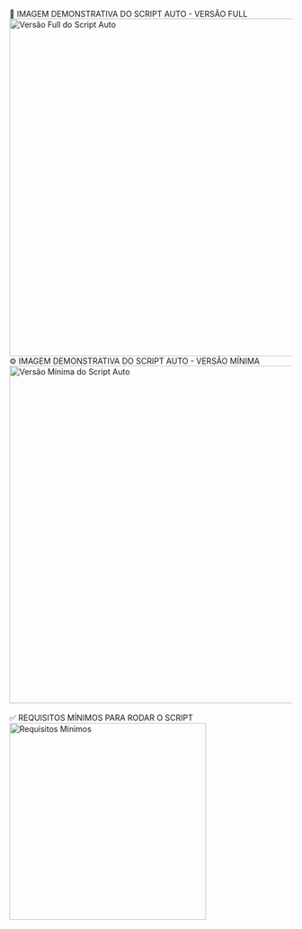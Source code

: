 📌 IMAGEM DEMONSTRATIVA DO SCRIPT AUTO - VERSÃO FULL
<img src="https://github.com/user-attachments/assets/95bec4d5-aa76-4957-af9a-fca0d6594dba" width="600" alt="Versão Full do Script Auto" />
</BR>
⚙️ IMAGEM DEMONSTRATIVA DO SCRIPT AUTO - VERSÃO MÍNIMA
<img src="https://github.com/user-attachments/assets/9b1dffaa-fb0d-45b3-8534-431adc7d14c1" width="600" alt="Versão Mínima do Script Auto" />
</BR>
</BR>
✅ REQUISITOS MÍNIMOS PARA RODAR O SCRIPT
</BR>
<img src="https://github.com/user-attachments/assets/8eea7a6e-62ea-4103-84ba-257acbdeab92" width="350" alt="Requisitos Mínimos" />
</BR>
